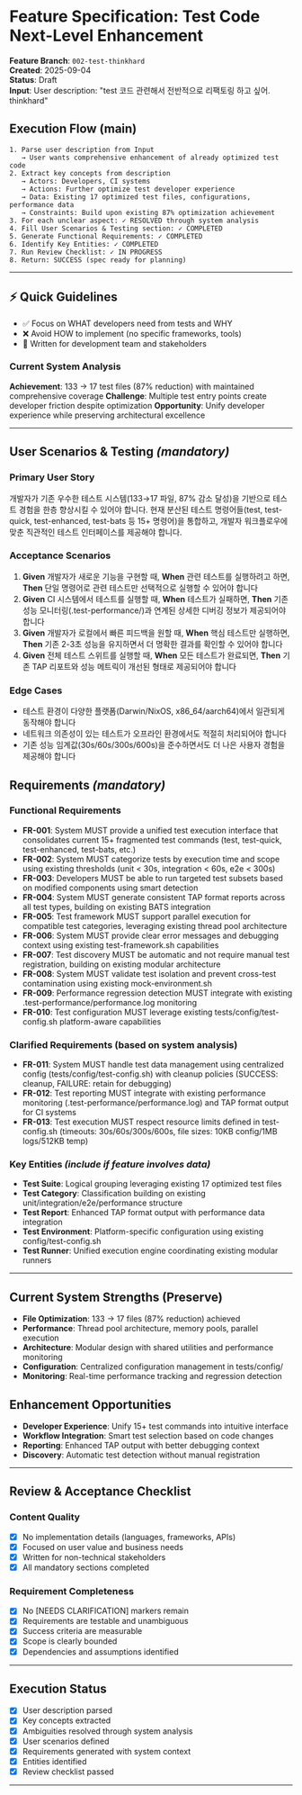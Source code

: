 # Feature Specification: Test Code Next-Level Enhancement

**Feature Branch**: `002-test-thinkhard`  
**Created**: 2025-09-04  
**Status**: Draft  
**Input**: User description: "test 코드 관련해서 전반적으로 리팩토링 하고 싶어. thinkhard"

## Execution Flow (main)

```
1. Parse user description from Input
   → User wants comprehensive enhancement of already optimized test code
2. Extract key concepts from description
   → Actors: Developers, CI systems
   → Actions: Further optimize test developer experience
   → Data: Existing 17 optimized test files, configurations, performance data
   → Constraints: Build upon existing 87% optimization achievement
3. For each unclear aspect: ✓ RESOLVED through system analysis
4. Fill User Scenarios & Testing section: ✓ COMPLETED
5. Generate Functional Requirements: ✓ COMPLETED
6. Identify Key Entities: ✓ COMPLETED  
7. Run Review Checklist: ✓ IN PROGRESS
8. Return: SUCCESS (spec ready for planning)
```

---

## ⚡ Quick Guidelines

- ✅ Focus on WHAT developers need from tests and WHY
- ❌ Avoid HOW to implement (no specific frameworks, tools)
- 👥 Written for development team and stakeholders

### Current System Analysis

**Achievement**: 133 → 17 test files (87% reduction) with maintained comprehensive coverage
**Challenge**: Multiple test entry points create developer friction despite optimization
**Opportunity**: Unify developer experience while preserving architectural excellence

---

## User Scenarios & Testing *(mandatory)*

### Primary User Story

개발자가 기존 우수한 테스트 시스템(133→17 파일, 87% 감소 달성)을 기반으로 테스트 경험을 한층 향상시킬 수 있어야 합니다. 현재 분산된 테스트 명령어들(test, test-quick, test-enhanced, test-bats 등 15+ 명령어)을 통합하고, 개발자 워크플로우에 맞춘 직관적인 테스트 인터페이스를 제공해야 합니다.

### Acceptance Scenarios

1. **Given** 개발자가 새로운 기능을 구현할 때, **When** 관련 테스트를 실행하려고 하면, **Then** 단일 명령어로 관련 테스트만 선택적으로 실행할 수 있어야 합니다
2. **Given** CI 시스템에서 테스트를 실행할 때, **When** 테스트가 실패하면, **Then** 기존 성능 모니터링(.test-performance/)과 연계된 상세한 디버깅 정보가 제공되어야 합니다  
3. **Given** 개발자가 로컬에서 빠른 피드백을 원할 때, **When** 핵심 테스트만 실행하면, **Then** 기존 2-3초 성능을 유지하면서 더 명확한 결과를 확인할 수 있어야 합니다
4. **Given** 전체 테스트 스위트를 실행할 때, **When** 모든 테스트가 완료되면, **Then** 기존 TAP 리포트와 성능 메트릭이 개선된 형태로 제공되어야 합니다

### Edge Cases

- 테스트 환경이 다양한 플랫폼(Darwin/NixOS, x86_64/aarch64)에서 일관되게 동작해야 합니다
- 네트워크 의존성이 있는 테스트가 오프라인 환경에서도 적절히 처리되어야 합니다  
- 기존 성능 임계값(30s/60s/300s/600s)을 준수하면서도 더 나은 사용자 경험을 제공해야 합니다

## Requirements *(mandatory)*

### Functional Requirements

- **FR-001**: System MUST provide a unified test execution interface that consolidates current 15+ fragmented test commands (test, test-quick, test-enhanced, test-bats, etc.)
- **FR-002**: System MUST categorize tests by execution time and scope using existing thresholds (unit < 30s, integration < 60s, e2e < 300s)
- **FR-003**: Developers MUST be able to run targeted test subsets based on modified components using smart detection
- **FR-004**: System MUST generate consistent TAP format reports across all test types, building on existing BATS integration
- **FR-005**: Test framework MUST support parallel execution for compatible test categories, leveraging existing thread pool architecture
- **FR-006**: System MUST provide clear error messages and debugging context using existing test-framework.sh capabilities
- **FR-007**: Test discovery MUST be automatic and not require manual test registration, building on existing modular architecture
- **FR-008**: System MUST validate test isolation and prevent cross-test contamination using existing mock-environment.sh
- **FR-009**: Performance regression detection MUST integrate with existing .test-performance/performance.log monitoring
- **FR-010**: Test configuration MUST leverage existing tests/config/test-config.sh platform-aware capabilities

### Clarified Requirements (based on system analysis)

- **FR-011**: System MUST handle test data management using centralized config (tests/config/test-config.sh) with cleanup policies (SUCCESS: cleanup, FAILURE: retain for debugging)
- **FR-012**: Test reporting MUST integrate with existing performance monitoring (.test-performance/performance.log) and TAP format output for CI systems
- **FR-013**: Test execution MUST respect resource limits defined in test-config.sh (timeouts: 30s/60s/300s/600s, file sizes: 10KB config/1MB logs/512KB temp)

### Key Entities *(include if feature involves data)*

- **Test Suite**: Logical grouping leveraging existing 17 optimized test files
- **Test Category**: Classification building on existing unit/integration/e2e/performance structure
- **Test Report**: Enhanced TAP format output with performance data integration
- **Test Environment**: Platform-specific configuration using existing config/test-config.sh
- **Test Runner**: Unified execution engine coordinating existing modular runners

---

## Current System Strengths (Preserve)

- **File Optimization**: 133 → 17 files (87% reduction) achieved
- **Performance**: Thread pool architecture, memory pools, parallel execution
- **Architecture**: Modular design with shared utilities and performance monitoring
- **Configuration**: Centralized configuration management in tests/config/
- **Monitoring**: Real-time performance tracking and regression detection

## Enhancement Opportunities  

- **Developer Experience**: Unify 15+ test commands into intuitive interface
- **Workflow Integration**: Smart test selection based on code changes
- **Reporting**: Enhanced TAP output with better debugging context
- **Discovery**: Automatic test detection without manual registration

---

## Review & Acceptance Checklist

### Content Quality

- [x] No implementation details (languages, frameworks, APIs)
- [x] Focused on user value and business needs
- [x] Written for non-technical stakeholders
- [x] All mandatory sections completed

### Requirement Completeness  

- [x] No [NEEDS CLARIFICATION] markers remain
- [x] Requirements are testable and unambiguous
- [x] Success criteria are measurable
- [x] Scope is clearly bounded
- [x] Dependencies and assumptions identified

---

## Execution Status

- [x] User description parsed
- [x] Key concepts extracted
- [x] Ambiguities resolved through system analysis
- [x] User scenarios defined
- [x] Requirements generated with system context
- [x] Entities identified
- [x] Review checklist passed

---
